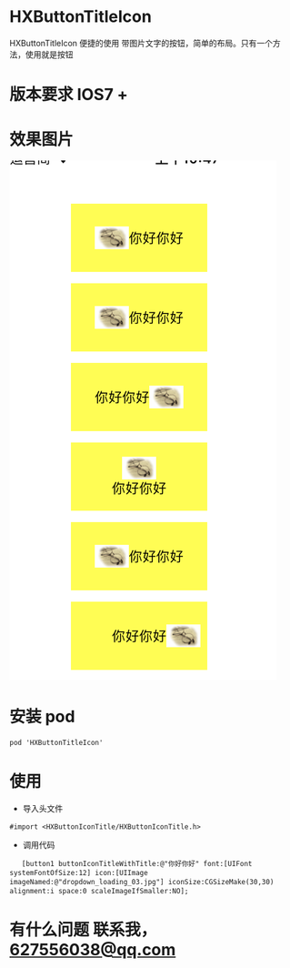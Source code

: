 # HXButtonTitleIcon
HXButtonTitleIcon 便捷的使用 带图片文字的按钮，简单的布局。只有一个方法，使用就是按钮

# 版本要求 IOS7 +

# 效果图片
![效果图片](https://github.com/EarthMass/HXButtonTitleIcon/blob/master/HXButtonTitleIcon1.png)

# 安装 pod
```
pod 'HXButtonTitleIcon'
```

# 使用 

* 导入头文件 
```
#import <HXButtonIconTitle/HXButtonIconTitle.h>
```

* 调用代码
```
   [button1 buttonIconTitleWithTitle:@"你好你好" font:[UIFont systemFontOfSize:12] icon:[UIImage imageNamed:@"dropdown_loading_03.jpg"] iconSize:CGSizeMake(30,30) alignment:i space:0 scaleImageIfSmaller:NO];
```

# 有什么问题 联系我，627556038@qq.com
